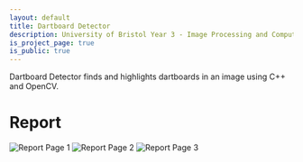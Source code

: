 ```yaml
---
layout: default
title: Dartboard Detector
description: University of Bristol Year 3 - Image Processing and Computer Vision Coursework (COMS30030)
is_project_page: true
is_public: true
---
```


Dartboard Detector finds and highlights dartboards in an image using C++ and OpenCV.

# Report
![Report Page 1](https://i.imgur.com/emiwEhp.png)
![Report Page 2](https://i.imgur.com/sjOAuU7.png)
![Report Page 3](https://i.imgur.com/iLgnDuO.png)
